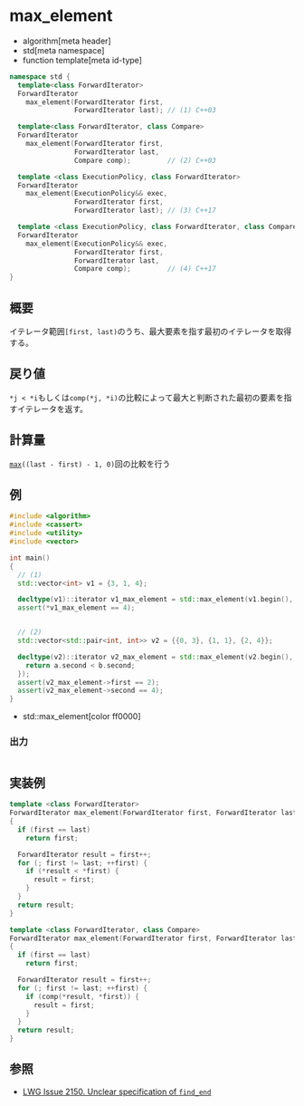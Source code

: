 # max_element
* algorithm[meta header]
* std[meta namespace]
* function template[meta id-type]

```cpp
namespace std {
  template<class ForwardIterator>
  ForwardIterator
    max_element(ForwardIterator first,
                ForwardIterator last); // (1) C++03

  template<class ForwardIterator, class Compare>
  ForwardIterator
    max_element(ForwardIterator first,
                ForwardIterator last,
                Compare comp);         // (2) C++03

  template <class ExecutionPolicy, class ForwardIterator>
  ForwardIterator
    max_element(ExecutionPolicy&& exec,
                ForwardIterator first,
                ForwardIterator last); // (3) C++17

  template <class ExecutionPolicy, class ForwardIterator, class Compare>
  ForwardIterator
    max_element(ExecutionPolicy&& exec,
                ForwardIterator first,
                ForwardIterator last,
                Compare comp);         // (4) C++17
}
```

## 概要
イテレータ範囲`[first, last)`のうち、最大要素を指す最初のイテレータを取得する。



## 戻り値
`*j < *i`もしくは`comp(*j, *i)`の比較によって最大と判断された最初の要素を指すイテレータを返す。


## 計算量
[`max`](max.md)`((last - first) - 1, 0)`回の比較を行う


## 例
```cpp example
#include <algorithm>
#include <cassert>
#include <utility>
#include <vector>

int main()
{
  // (1)
  std::vector<int> v1 = {3, 1, 4};

  decltype(v1)::iterator v1_max_element = std::max_element(v1.begin(), v1.end());
  assert(*v1_max_element == 4);


  // (2)
  std::vector<std::pair<int, int>> v2 = {{0, 3}, {1, 1}, {2, 4}};

  decltype(v2)::iterator v2_max_element = std::max_element(v2.begin(), v2.end(), [](const auto& a, const auto& b) {
    return a.second < b.second;
  });
  assert(v2_max_element->first == 2);
  assert(v2_max_element->second == 4);
}
```
* std::max_element[color ff0000]

### 出力
```
```


## 実装例
```cpp
template <class ForwardIterator>
ForwardIterator max_element(ForwardIterator first, ForwardIterator last)
{
  if (first == last)
    return first;

  ForwardIterator result = first++;
  for (; first != last; ++first) {
    if (*result < *first) {
      result = first;
    }
  }
  return result;
}

template <class ForwardIterator, class Compare>
ForwardIterator max_element(ForwardIterator first, ForwardIterator last, Compare comp)
{
  if (first == last)
    return first;

  ForwardIterator result = first++;
  for (; first != last; ++first) {
    if (comp(*result, *first)) {
      result = first;
    }
  }
  return result;
}
```


## 参照
- [LWG Issue 2150. Unclear specification of `find_end`](http://www.open-std.org/jtc1/sc22/wg21/docs/lwg-defects.html#2150)
